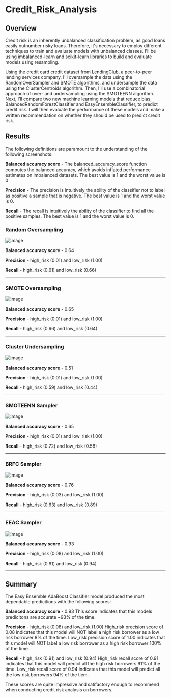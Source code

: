 # Credit_Risk_Analysis

## Overview
Credit risk is an inherently unbalanced classification problem, as good loans easily outnumber risky loans. Therefore, it's necessary to employ different techniques to train and evaluate models with unbalanced classes. I'll be using imbalanced-learn and scikit-learn libraries to build and evaluate models using resampling.

Using the credit card credit dataset from LendingClub, a peer-to-peer lending services company, I'll oversample the data using the RandomOverSampler and SMOTE algorithms, and undersample the data using the ClusterCentroids algorithm. Then, I’ll use a combinatorial approach of over- and undersampling using the SMOTEENN algorithm. Next, I’ll compare two new machine learning models that reduce bias, BalancedRandomForestClassifier and EasyEnsembleClassifier, to predict credit risk. I will then evaluate the performance of these models and make a written recommendation on whether they should be used to predict credit risk.

## Results

The following definitions are paramount to the understanding of the following screenshots:

**Balanced accuracy score** - The balanced_accuracy_score function computes the balanced accuracy, which avoids inflated performance estimates on imbalanced datasets. The best value is 1 and the worst value is 0

**Precision** - The precision is intuitively the ability of the classifier not to label as positive a sample that is negative. The best value is 1 and the worst value is 0.

**Recall** - The recall is intuitively the ability of the classifier to find all the positive samples. The best value is 1 and the worst value is 0.

### Random Oversampling 
![image](https://github.com/dgeroux/Credit_Risk_Analysis/blob/main/Resources/random_oversampling.png)

**Balanced accuracy score** - 0.64

**Precision** - high_risk (0.01) and low_risk (1.00)

**Recall** - high_risk (0.61) and low_risk (0.66)
_______________________________________________________________________________________________
### SMOTE Oversampling 
![image](https://github.com/dgeroux/Credit_Risk_Analysis/blob/main/Resources/SMOTE_oversampling.png)

**Balanced accuracy score** - 0.65

**Precision** - high_risk (0.01) and low_risk (1.00)

**Recall** - high_risk (0.66) and low_risk (0.64)
_______________________________________________________________________________________________
### Cluster Undersampling 
![image](https://github.com/dgeroux/Credit_Risk_Analysis/blob/main/Resources/cluster_undersampler.png)

**Balanced accuracy score** - 0.51

**Precision** - high_risk (0.01) and low_risk (1.00)

**Recall** - high_risk (0.59) and low_risk (0.44)
_______________________________________________________________________________________________
### SMOTEENN Sampler 
![image](https://github.com/dgeroux/Credit_Risk_Analysis/blob/main/Resources/SMOTEENN_sampler.png)

**Balanced accuracy score** - 0.65

**Precision** - high_risk (0.01) and low_risk (1.00)

**Recall** - high_risk (0.72) and low_risk (0.58)
_______________________________________________________________________________________________
### BRFC Sampler 
![image](https://github.com/dgeroux/Credit_Risk_Analysis/blob/main/Resources/BRFC_sampler.png)

**Balanced accuracy score** - 0.76

**Precision** - high_risk (0.03) and low_risk (1.00)

**Recall** - high_risk (0.63) and low_risk (0.89)
_______________________________________________________________________________________________
### EEAC Sampler 
![image](https://github.com/dgeroux/Credit_Risk_Analysis/blob/main/Resources/EEAC_sampler.png)

**Balanced accuracy score** - 0.93

**Precision** - high_risk (0.08) and low_risk (1.00)

**Recall** - high_risk (0.91) and low_risk (0.94)
_______________________________________________________________________________________________
## Summary
The Easy Ensemble AdaBoost Classifier model produced the most dependable predicitions with the following scores:

**Balanced accuracy score** - 0.93
This score indicates that this models predicitons are accurate ~93% of the time.

**Precision** - high_risk (0.08) and low_risk (1.00)
High_risk precision score of 0.08 indicates that this model will NOT label a high risk borrower as a low risk borrower 8% of the time.
Low_risk precision score of 1.00 indicates that this model will NOT label a low risk borrower as a high risk borrower 100% of the time.

**Recall** - high_risk (0.91) and low_risk (0.94)
High_risk recall score of 0.91 indicates that this model will predict all the high risk borrowers 91% of the time.
Low_risk recall score of 0.94 indicates that this model will predict all the low risk borrowers 94% of the tiem.

These scores are quite impressive and satifactory enough to recommend when conducting credit risk analysis on borrowers. 

